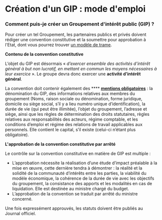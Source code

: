 # Création d'un GIP : mode d'emploi

### Comment puis-je créer un Groupement d'intérêt public (GIP) ?

Pour créer un tel Groupement, les partenaires publics et privés doivent rédiger une convention constitutive et la soumettre pour approbation à l'Etat, dont vous pourrez trouver [un modèle de trame](https://www.economie.gouv.fr/files/files/directions\_services/daj/gip/guide-relatif-aux-gip/fiche2-convention-constitutive-type.pdf).

**Contenu de la convention constitutive**

L’objet du GIP est désormais « _d’exercer ensemble des activités d’intérêt général à but non lucratif, en mettant en commun les moyens nécessaires à leur exercice_ ». Le groupe devra donc exercer une **activité d’intérêt général**.

La convention doit contenir également des \*\*\*\* [**mentions obligatoires**](https://www.legifrance.gouv.fr/jorf/id/JORFTEXT000024021430) : la dénomination du GIP, des informations relatives aux membres du groupement (Noms, raison sociale ou dénomination, forme juridique, domicile ou siège social, s’il y a lieu numéro unique d’identification), la durée de vie (qui peut être illimitée), l’objet du groupement, l’adresse et siège, ainsi que les règles de détermination des droits statutaires, règles relatives aux responsabilités des acteurs, régime comptable, et les conditions d’emploi et régime des relations de travail applicables aux personnels. Elle contient le capital, s’il existe (celui-ci n’étant plus obligatoire).

**L'approbation de la convention constitutive par arrêté**

Le contrôle sur la convention constitutive en matière de GIP est multiple :

* L’approbation nécessite la réalisation d’une étude d’impact préalable à la mise en œuvre, cette dernière tendra à démontrer : la réalité et la solidité de la communauté d’intérêts entre les parties, la viabilité du modèle économique, la cohérence de la durée de vie avec les objectifs du groupement, la consistance des apports et les modalités en cas de liquidation. Elle est destinée au ministre chargé du budget.
* L’approbation de la convention se traduit par arrêté du ministre concerné.

Une fois expressément approuvés, les statuts doivent être publiés au Journal officiel.
